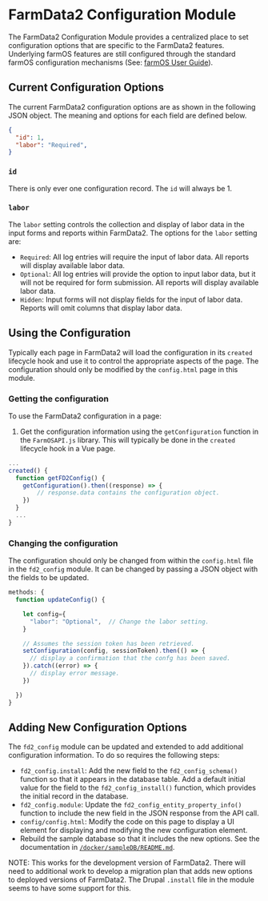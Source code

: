 # FarmData2 Configuration Module

The FarmData2 Configuration Module provides a centralized place to set configuration options that are specific to the FarmData2 features. Underlying farmOS features are still configured through the standard farmOS configuration mechanisms (See: [farmOS User Guide](https://v1.farmos.org/guide/)).

## Current Configuration Options

The current FarmData2 configuration options are as shown in the following JSON object.  The meaning and options for each field are defined below.

```json
{
  "id": 1,
  "labor": "Required",
}
```
### `id`

There is only ever one configuration record.  The `id` will always be 1.

### `labor`

The `labor` setting controls the collection and display of labor data in the input forms and reports within FarmData2.  The options for the `labor` setting are:
* `Required`: All log entries will require the input of labor data. All reports will display available labor data.
* `Optional`: All log entries will provide the option to input labor data, but it will not be required for form submission.  All reports will display available labor data.
* `Hidden`: Input forms will not display fields for the input of labor data.  Reports will omit columns that display labor data.

## Using the Configuration

Typically each page in FarmData2 will load the configuration in its `created` lifecycle hook and use it to control the appropriate aspects of the page.  The configuration should only be modified by the `config.html` page in this module.

### Getting the configuration

To use the FarmData2 configuration in a page:
1. Get the configuration information using the `getConfiguration` function in the `FarmOSAPI.js` library.  This will typically be done in the `created` lifecycle hook in a Vue page.
```Javascript
...
created() {
  function getFD2Config() {
    getConfiguration().then((response) => {
        // response.data contains the configuration object.
    })
  }
  ...  
}
```

### Changing the configuration

The configuration should only be changed from within the `config.html` file in the `fd2_config` module.  It can be changed by passing a JSON object with the fields to be updated.

```Javascript
methods: {
  function updateConfig() {

    let config={
      "labor": "Optional",  // Change the labor setting.
    }

    // Assumes the session token has been retrieved.
    setConfiguration(config, sessionToken).then(() => {
      // display a confirmation that the confg has been saved.
    }).catch((error) => {
      // display error message.
    })

  })
}
```

## Adding New Configuration Options

The `fd2_config` module can be updated and extended to add additional configuration information.  To do so requires the following steps:

* `fd2_config.install`: Add the new field to the `fd2_config_schema()` function so that it appears in the database table.  Add a default initial value for the field to the `fd2_config_install()` function, which provides the initial record in the database.
* `fd2_config.module`: Update the `fd2_config_entity_property_info()` function to include the new field in the JSON response from the API call.
* `config/config.html`: Modify the code on this page to display a UI element for displaying and modifying the new configuration element.
* Rebuild the sample database so that it includes the new options.  See the documentation in  [`/docker/sampleDB/README.md`](https://github.com/DickinsonCollege/FarmData2/tree/main/docker/sampleDB).

NOTE: This works for the development version of FarmData2.  There will need to additional work to develop a migration plan that adds new options to deployed versions of FarmData2.  The Drupal `.install` file in the module seems to have some support for this.
